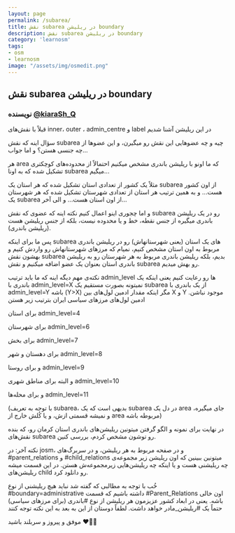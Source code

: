 ```yaml
---
layout: page
permalink: /subarea/
title: نقش subarea در ریلیشن boundary
description: نقش subarea در ریلیشن boundary 
category: 'learnosm'
tags:
- osm
- learnosm
image: "/assets/img/osmedit.png"
---
```


##  نقش subarea در ریلیشن boundary
### نویسنده [@kiaraSh_Q](https://t.me/kiaraSh_Q)
قبلاً با نقش‌های inner، outer ، admin_centre و label در این ریلیشن آشنا شدیم

سؤال اینه که نقش subarea چیه و چه عضوهایی این نقش رو میگیرن، و این عضوها از چه جنسی هستن؟
و اما جواب...

هر area که ما اونو با ریلیشن باندری مشخص میکنیم احتمالاً از محدوده‌های کوچکتری تشکیل شده که به اونا subarea میگیم...

مثلاً یک کشور از تعدادی استان تشکیل شده که هر استان یک subarea از اون کشور هست... 
و به همین ترتیب هر استان از تعدادی شهرستان تشکیل شده که هر شهرستان یک subarea از اون استان هست... 
و الی آخر...

و اما چجوری اینو اعمال کنیم
نکته اینه که عضوی که نقش subarea رو در یک ریلیشن باندری میگیره از جنس نقطه، خط و یا محدوده نیست، بلکه از جنس ریلیشن هست (ریلیشن باندری).
 
پس ما برای اینکه subarea های یک استان (یعنی شهرستانهاش) رو در ریلیشن باندری مربوط به اون استان مشخص کنیم، نمیام که مرزهای شهرستانهاش رو واردش کنیم و بهشون نقش subarea بدیم، بلکه ریلیشن باندری مربوط به هر شهرستان رو به ریلیشن باندری استان بعنوان یک عضو اضافه میکنیم و نقش subarea رو بهش میدیم.

نکته‌ی مهم دیگه اینه که ما باید ترتیب admin_level ها رو رعایت کنیم
یعنی اینکه یک باندری با admin_level=X نمیتونه بصورت مستقیم یک subarea از یک باندری با admin_level=Y باشه (Y>X) مگر اینکه مقدار ادمین لول‌های بین X و Y موجود نباشن.
ادمین لول‌های مرزهای سیاسی ایران بترتیب زیر هستن

برای استان admin_level=4

برای شهرستان admin_level=6

برای بخش admin_level=7

برای دهستان و شهر admin_level=8

و برای روستا admin_level=9

و البته 
برای مناطق شهری admin_level=10

و برای محله‌ها admin_level=11

(با توجه به تعریف subarea،
بدیهی است که یک subarea در دل یک area جای میگیره، و نمیشه قسمتی ازش، و یا کُلش خارج از area مربوطه باشه) 


در نهایت برای نمونه و الگو گرفتن میتونین ریلیشن‌های باندری استان کرمان رو، که بنده نقش‌های subarea رو توشون مشخص کردم، بررسی کنین.


نکته آخر: در josm، و در صفحه مربوط به هر ریلیشن، و در سربرگ‌های #parent_relations و #child_relations میتونین ببینین که اون ریلیشن زیر مجموعه‌ی چه ریلیشنی هست و یا اینکه چه ریلیشن‌هایی زیرمجموعه‌ش هستن. در این قسمت میشه ریلیشن‌های child رو دانلود کرد. 

خُب با توجه به مطالبی که گفته شد نباید هیچ ریلیشنی از نوع #boundary=administrative داشته باشیم که قسمت #Parent_Relations اون خالی باشه.
یعنی در ابعاد کشور عزیزمون هر ریلیشن از نوع #باندری (برای مرزهای سیاسی) حتماً یک #ریلیشن_مادر خواهد داشت.
لطفاً دوستان از این به بعد به این نکته توجه کنند


موفق و پیروز و سربلند باشید ❤️🌸😊
